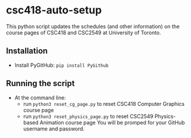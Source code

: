 # csc418-auto-setup

This python script updates the schedules (and other information) on the course pages of CSC418 and CSC2549 at University of Toronto.

## Installation
- Install PyGitHub: 
  `pip install PyGithub`

## Running the script
- At the command line:
  - run `python3 reset_cg_page.py` to reset CSC418 Computer Graphics course page
  - run `python3 reset_physics_page.py` to reset CSC2549 Physics-based Animation course page
  You will be promped for your GitHub username and password.
